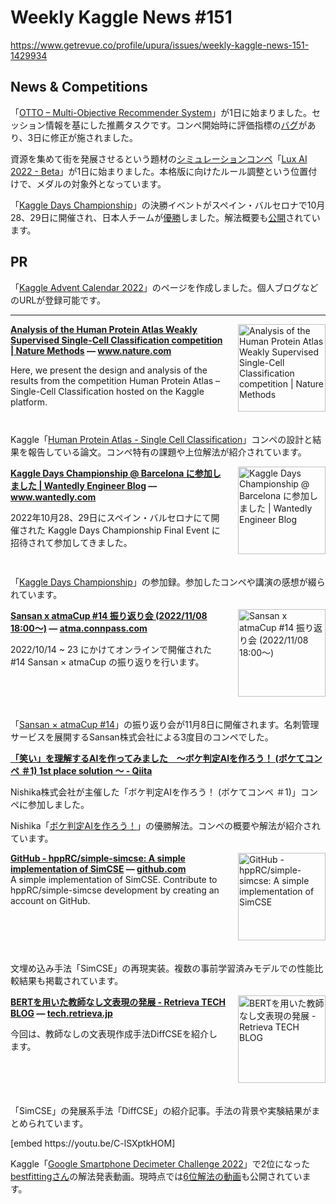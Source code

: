 # Weekly Kaggle News #151
https://www.getrevue.co/profile/upura/issues/weekly-kaggle-news-151-1429934
<h3><h2>News &amp; Competitions</h2><p>「<a href="https://www.kaggle.com/competitions/otto-recommender-system" target="_blank">OTTO – Multi-Objective Recommender System</a>」が1日に始まりました。セッション情報を基にした推薦タスクです。コンペ開始時に評価指標の<a href="https://www.kaggle.com/competitions/otto-recommender-system/discussion/363772" target="_blank">バグ</a>があり、3日に修正が施されました。</p><p>資源を集めて街を発展させるという題材の<a href="https://www.kaggle.com/simulations" target="_blank">シミュレーションコンペ</a>「<a href="https://www.kaggle.com/competitions/lux-ai-2022-beta" target="_blank">Lux AI 2022 - Beta</a>」が1日に始まりました。本格版に向けたルール調整という位置付けで、メダルの対象外となっています。</p><p>「<a href="https://kaggledays.com/championship/?utm_campaign=Weekly%20Kaggle%20News&amp;utm_medium=email&amp;utm_source=Revue%20newsletter" target="_blank">Kaggle Days Championship</a>」の決勝イベントがスペイン・バルセロナで10月28、29日に開催され、日本人チームが<a href="https://twitter.com/tkm2261/status/1586478346661150720?s=20&amp;t=-xFc45iR1pORm23NmEjNaQ" target="_blank">優勝</a>しました。解法概要も<a href="https://twitter.com/tkm2261/status/1586641230842236929?s=20&amp;t=-xFc45iR1pORm23NmEjNaQ" target="_blank">公開</a>されています。</p><h2>PR</h2><p>「<a href="https://qiita.com/advent-calendar/2022/kaggle" target="_blank">Kaggle Advent Calendar 2022</a>」のページを作成しました。個人ブログなどのURLが登録可能です。</p></h3>
<hr>
<p>
<img width="140" height="140" alt="Analysis of the Human Protein Atlas Weakly Supervised Single-Cell Classification competition | Nature Methods" style="float: right; margin-left: 20px; margin-bottom: 20px;" src="https://s3.amazonaws.com/revue/items/images/018/857/140/thumb/41592_2022_1606_Fig1_HTML.png?1667226654" />
<strong style='display: block;'><a href="https://www.nature.com/articles/s41592-022-01606-z?utm_campaign=Weekly%20Kaggle%20News&amp;utm_medium=email&amp;utm_source=Revue%20newsletter">Analysis of the Human Protein Atlas Weakly Supervised Single-Cell Classification competition | Nature Methods</a> &mdash; <a href="https://www.nature.com/articles/s41592-022-01606-z">www.nature.com</a></strong>
<p>Here, we present the design and analysis of the results from the competition Human Protein Atlas – Single-Cell Classification hosted on the Kaggle platform.</p>
</p>
<div style='clear: both;'></div>
<p><p>Kaggle「<a href="https://www.kaggle.com/c/hpa-single-cell-image-classification/" target="_blank">Human Protein Atlas - Single Cell Classification</a>」コンペの設計と結果を報告している論文。コンペ特有の課題や上位解法が紹介されています。</p></p>
<p>
<img width="140" height="140" alt="Kaggle Days Championship @ Barcelona に参加しました | Wantedly Engineer Blog" style="float: right; margin-left: 20px; margin-bottom: 20px;" src="https://s3.amazonaws.com/revue/items/images/018/923/996/thumb/2ee57419-d574-45d1-9ce4-32aca3eb9db1?1667535010" />
<strong style='display: block;'><a href="https://www.wantedly.com/companies/wantedly/post_articles/448102?utm_campaign=Weekly%20Kaggle%20News&amp;utm_medium=email&amp;utm_source=Revue%20newsletter">Kaggle Days Championship @ Barcelona に参加しました | Wantedly Engineer Blog</a> &mdash; <a href="https://www.wantedly.com/companies/wantedly/post_articles/448102">www.wantedly.com</a></strong>
<p>2022年10月28、29日にスペイン・バルセロナにて開催された&nbsp;Kaggle Days Championship Final Event&nbsp;に招待されて参加してきました。</p>
</p>
<div style='clear: both;'></div>
<p><p>「<a href="https://kaggledays.com/championship/?utm_campaign=Weekly%20Kaggle%20News&amp;utm_medium=email&amp;utm_source=Revue%20newsletter" target="_blank">Kaggle Days Championship</a>」の参加録。参加したコンペや講演の感想が綴られています。</p></p>
<p>
<img width="140" height="140" alt="Sansan x atmaCup #14 振り返り会 (2022/11/08 18:00〜)" style="float: right; margin-left: 20px; margin-bottom: 20px;" src="https://s3.amazonaws.com/revue/items/images/018/806/924/thumb/cb9b90dd3b60cb698840e5e4a996d253.png?1666961995" />
<strong style='display: block;'><a href="https://atma.connpass.com/event/264754/?utm_campaign=Weekly%20Kaggle%20News&amp;utm_medium=email&amp;utm_source=Revue%20newsletter">Sansan x atmaCup #14 振り返り会 (2022/11/08 18:00〜)</a> &mdash; <a href="https://atma.connpass.com/event/264754/">atma.connpass.com</a></strong>
<p>2022/10/14 ~ 23 にかけてオンラインで開催された #14 Sansan × atmaCup の振り返りを行います。</p>
</p>
<div style='clear: both;'></div>
<p><p>「<a href="https://atma.connpass.com/event/259405/?utm_campaign=Weekly%20Kaggle%20News&amp;utm_medium=email&amp;utm_source=Revue%20newsletter" target="_blank">Sansan × atmaCup #14</a>」の振り返り会が11月8日に開催されます。名刺管理サービスを展開するSansan株式会社による3度目のコンペでした。</p></p>
<p>
<strong style='display: block;'><a href="https://qiita.com/z-lai/items/2d51ce123d77ad7100e8?utm_campaign=Weekly%20Kaggle%20News&amp;utm_medium=email&amp;utm_source=Revue%20newsletter">「笑い」を理解するAIを作ってみました　～ボケ判定AIを作ろう！ (ボケてコンペ ＃1) 1st place solution ～ - Qiita</a></strong>
<p>Nishika株式会社が主催した「ボケ判定AIを作ろう！ (ボケてコンペ ＃1)」コンペに参加しました。</p>
</p>
<p><p>Nishika「<a href="https://www.nishika.com/competitions/33/summary?utm_campaign=Weekly%20Kaggle%20News&amp;utm_medium=email&amp;utm_source=Revue%20newsletter" target="_blank">ボケ判定AIを作ろう！</a>」の優勝解法。コンペの概要や解法が紹介されています。</p></p>
<p>
<img width="140" height="140" alt="GitHub - hppRC/simple-simcse: A simple implementation of SimCSE" style="float: right; margin-left: 20px; margin-bottom: 20px;" src="https://s3.amazonaws.com/revue/items/images/018/923/881/thumb/simple-simcse?1667533767" />
<strong style='display: block;'><a href="https://github.com/hppRC/simple-simcse?utm_campaign=Weekly%20Kaggle%20News&amp;utm_medium=email&amp;utm_source=Revue%20newsletter">GitHub - hppRC/simple-simcse: A simple implementation of SimCSE</a> &mdash; <a href="https://github.com/hppRC/simple-simcse">github.com</a></strong>
A simple implementation of SimCSE. Contribute to hppRC/simple-simcse development by creating an account on GitHub.
</p>
<div style='clear: both;'></div>
<p><p>文埋め込み手法「SimCSE」の再現実装。複数の事前学習済みモデルでの性能比較結果も掲載されています。</p></p>
<p>
<img width="140" height="140" alt="BERTを用いた教師なし文表現の発展 - Retrieva TECH BLOG" style="float: right; margin-left: 20px; margin-bottom: 20px;" src="https://s3.amazonaws.com/revue/items/images/018/860/489/thumb/20221019173639.png?1667238338" />
<strong style='display: block;'><a href="https://tech.retrieva.jp/entry/20221028?utm_campaign=Weekly%20Kaggle%20News&amp;utm_medium=email&amp;utm_source=Revue%20newsletter">BERTを用いた教師なし文表現の発展 - Retrieva TECH BLOG</a> &mdash; <a href="https://tech.retrieva.jp/entry/20221028">tech.retrieva.jp</a></strong>
<p>今回は、教師なしの文表現作成手法DiffCSEを紹介します。</p>
</p>
<div style='clear: both;'></div>
<p><p>「SimCSE」の発展系手法「DiffCSE」の紹介記事。手法の背景や実験結果がまとめられています。</p></p>
[embed https://youtu.be/C-lSXptkHOM]
<p><p>Kaggle「<a href="https://www.kaggle.com/competitions/smartphone-decimeter-2022" target="_blank">Google Smartphone Decimeter Challenge 2022</a>」で2位になった<a href="https://www.kaggle.com/bestfitting" target="_blank">bestfittingさん</a>の解法発表動画。現時点では<a href="https://youtu.be/x8CcH4vFaj0" target="_blank">6位解法の動画</a>も公開されています。</p></p>
